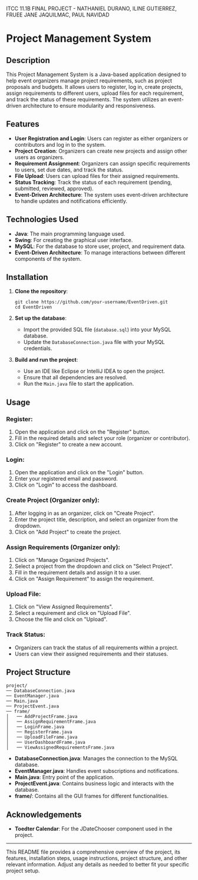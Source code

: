 ITCC 11.1B FINAL PROJECT - NATHANIEL DURANO, ILINE GUTIERREZ, FRUEE JANE JAQUILMAC, PAUL NAVIDAD
# Project Management System

## Description
This Project Management System is a Java-based application designed to help event organizers manage project requirements, such as project proposals and budgets. It allows users to register, log in, create projects, assign requirements to different users, upload files for each requirement, and track the status of these requirements. The system utilizes an event-driven architecture to ensure modularity and responsiveness.

## Features
- **User Registration and Login**: Users can register as either organizers or contributors and log in to the system.
- **Project Creation**: Organizers can create new projects and assign other users as organizers.
- **Requirement Assignment**: Organizers can assign specific requirements to users, set due dates, and track the status.
- **File Upload**: Users can upload files for their assigned requirements.
- **Status Tracking**: Track the status of each requirement (pending, submitted, reviewed, approved).
- **Event-Driven Architecture**: The system uses event-driven architecture to handle updates and notifications efficiently.

## Technologies Used
- **Java**: The main programming language used.
- **Swing**: For creating the graphical user interface.
- **MySQL**: For the database to store user, project, and requirement data.
- **Event-Driven Architecture**: To manage interactions between different components of the system.

## Installation

1. **Clone the repository**:
    ```
    git clone https://github.com/your-username/EventDriven.git
    cd EventDriven
    ```

2. **Set up the database**:
    - Import the provided SQL file (`database.sql`) into your MySQL database.
    - Update the `DatabaseConnection.java` file with your MySQL credentials.

3. **Build and run the project**:
    - Use an IDE like Eclipse or IntelliJ IDEA to open the project.
    - Ensure that all dependencies are resolved.
    - Run the `Main.java` file to start the application.

## Usage

### Register:
1. Open the application and click on the "Register" button.
2. Fill in the required details and select your role (organizer or contributor).
3. Click on "Register" to create a new account.

### Login:
1. Open the application and click on the "Login" button.
2. Enter your registered email and password.
3. Click on "Login" to access the dashboard.

### Create Project (Organizer only):
1. After logging in as an organizer, click on "Create Project".
2. Enter the project title, description, and select an organizer from the dropdown.
3. Click on "Add Project" to create the project.

### Assign Requirements (Organizer only):
1. Click on "Manage Organized Projects".
2. Select a project from the dropdown and click on "Select Project".
3. Fill in the requirement details and assign it to a user.
4. Click on "Assign Requirement" to assign the requirement.

### Upload File:
1. Click on "View Assigned Requirements".
2. Select a requirement and click on "Upload File".
3. Choose the file and click on "Upload".

### Track Status:
- Organizers can track the status of all requirements within a project.
- Users can view their assigned requirements and their statuses.

## Project Structure

```plaintext
project/
── DatabaseConnection.java
── EventManager.java
── Main.java
── ProjectEvent.java
── frame/
│   ── AddProjectFrame.java
│   ── AssignRequirementFrame.java
│   ── LoginFrame.java
│   ── RegisterFrame.java
│   ── UploadFileFrame.java
│   ── UserDashboardFrame.java
│   ── ViewAssignedRequirementsFrame.java
```

- **DatabaseConnection.java**: Manages the connection to the MySQL database.
- **EventManager.java**: Handles event subscriptions and notifications.
- **Main.java**: Entry point of the application.
- **ProjectEvent.java**: Contains business logic and interacts with the database.
- **frame/**: Contains all the GUI frames for different functionalities.

## Acknowledgements
- **Toedter Calendar**: For the JDateChooser component used in the project.

---

This README file provides a comprehensive overview of the project, its features, installation steps, usage instructions, project structure, and other relevant information. Adjust any details as needed to better fit your specific project setup.
